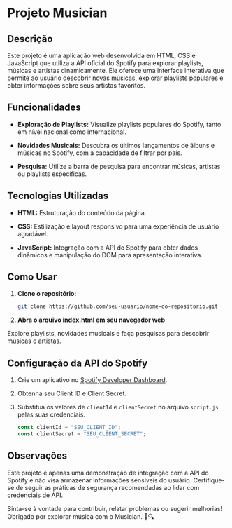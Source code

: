 # Projeto Musician

## Descrição

Este projeto é uma aplicação web desenvolvida em HTML, CSS e JavaScript que utiliza a API oficial do Spotify para explorar playlists, músicas e artistas dinamicamente. Ele oferece uma interface interativa que permite ao usuário descobrir novas músicas, explorar playlists populares e obter informações sobre seus artistas favoritos.

## Funcionalidades

- **Exploração de Playlists:** Visualize playlists populares do Spotify, tanto em nível nacional como internacional.

- **Novidades Musicais:** Descubra os últimos lançamentos de álbuns e músicas no Spotify, com a capacidade de filtrar por país.

- **Pesquisa:** Utilize a barra de pesquisa para encontrar músicas, artistas ou playlists específicas.

## Tecnologias Utilizadas

- **HTML:** Estruturação do conteúdo da página.

- **CSS:** Estilização e layout responsivo para uma experiência de usuário agradável.

- **JavaScript:** Integração com a API do Spotify para obter dados dinâmicos e manipulação do DOM para apresentação interativa.

## Como Usar

1. **Clone o repositório:**
   ```bash
   git clone https://github.com/seu-usuario/nome-do-repositorio.git
2. **Abra o arquivo index.html em seu navegador web**

Explore playlists, novidades musicais e faça pesquisas para descobrir músicas e artistas.

## Configuração da API do Spotify

1. Crie um aplicativo no [Spotify Developer Dashboard](https://developer.spotify.com/dashboard/applications).

2. Obtenha seu Client ID e Client Secret.

3. Substitua os valores de `clientId` e `clientSecret` no arquivo `script.js` pelas suas credenciais.

    ```javascript
    const clientId = "SEU_CLIENT_ID";
    const clientSecret = "SEU_CLIENT_SECRET";
    ```

## Observações

Este projeto é apenas uma demonstração de integração com a API do Spotify e não visa armazenar informações sensíveis do usuário. Certifique-se de seguir as práticas de segurança recomendadas ao lidar com credenciais de API.

Sinta-se à vontade para contribuir, relatar problemas ou sugerir melhorias! Obrigado por explorar música com o Musician. 🎵🔍
